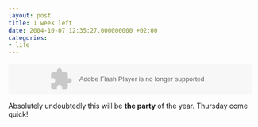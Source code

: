 ```yaml
---
layout: post
title: 1 week left
date: 2004-10-07 12:35:27.000000000 +02:00
categories:
- life
---
```

<object classid="clsid:d27cdb6e-ae6d-11cf-96b8-444553540000" codebase="http://fpdownload.macromedia.com/pub/shockwave/cabs/flash/swflash.cab#version=7,0,0,0" width="468" height="60" id="tm04base_banner" align="middle"><param name="allowScriptAccess" value="sameDomain" /><param name="movie" value="https://content.rusiczki.net/blogstuff/tm04base.swf" /><param name="quality" value="high" /><param name="bgcolor" value="#ffffff" /><embed src="https://content.rusiczki.net/blogstuff/tm04base.swf" quality="high" bgcolor="#ffffff" width="490" height="63" name="ticker" align="middle" allowScriptAccess="sameDomain" type="application/x-shockwave-flash" pluginspage="http://www.macromedia.com/go/getflashplayer" /></object>

Absolutely undoubtedly this will be <b>the party</b> of the year. Thursday come quick!
